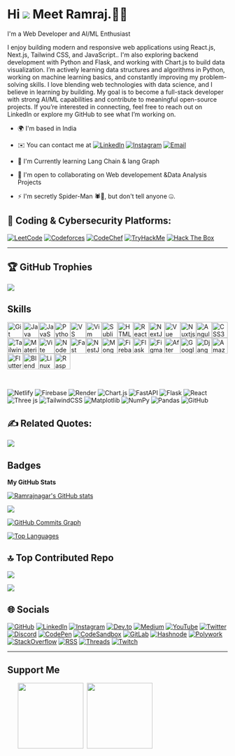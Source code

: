 # **Hi** ![](https://user-images.githubusercontent.com/18350557/176309783-0785949b-9127-417c-8b55-ab5a4333674e.gif) Meet Ramraj.👨‍💻
I'm a Web Developer and AI/ML Enthusiast

I enjoy building modern and responsive web applications using React.js, Next.js, Tailwind CSS, and JavaScript.. I'm also exploring backend development with Python and Flask, and working with Chart.js to build data visualization.  I’m actively learning data structures and algorithms in Python, working on machine learning basics, and constantly improving my problem-solving skills. I love blending web technologies with data science, and I believe in learning by building. My goal is to become a full-stack developer with strong AI/ML capabilities and contribute to meaningful open-source projects. If you’re interested in connecting, feel free to reach out on LinkedIn or explore my GitHub to see what I’m working on.<br>
*   🌍  I'm based in India
*   ✉️  You can contact me at  [![LinkedIn](https://img.shields.io/badge/LinkedIn-%230077B5.svg?logo=linkedin\&logoColor=white)](https://www.linkedin.com/in/ramraj-nagar-784771307/)
[![Instagram](https://img.shields.io/badge/Instagram-%23E4405F.svg?logo=Instagram\&logoColor=white)](https://instagram.com/rn_ramraj)
[![Email](https://img.shields.io/badge/Gmail-D14836?logo=gmail\&logoColor=white)](mailto:ramrajnagar2005@gmail.com)

*   🧠  I'm Currently learning Lang Chain & lang Graph
*   🤝  I'm open to collaborating on Web developement &Data Analysis Projects
*   ⚡  I'm secretly Spider-Man 🕷️🤫, but don't tell anyone 🤐.




## 🧠 Coding & Cybersecurity Platforms:

[![LeetCode](https://img.shields.io/badge/LeetCode-%23FFA116.svg?logo=leetcode\&logoColor=white)](https://leetcode.com/Ramrajnagar/)
[![Codeforces](https://img.shields.io/badge/Codeforces-1F8ACB?logo=codeforces\&logoColor=white)](https://codeforces.com/profile/Ramraj_nagar07)
[![CodeChef](https://img.shields.io/badge/CodeChef-5B4638?logo=codechef\&logoColor=white)](https://www.codechef.com/users/bale_array_71)
[![TryHackMe](https://img.shields.io/badge/TryHackMe-212C42?logo=tryhackme\&logoColor=white)](https://tryhackme.com/p/ramrajnagar2005)
[![Hack The Box](https://img.shields.io/badge/HackTheBox-9FEF00?logo=hackthebox\&logoColor=black)](https://app.hackthebox.com/Rajdhakad)

---
## 🏆 GitHub Trophies
![](https://github-profile-trophy.vercel.app/?username=Ramrajnagar&theme=radical&no-frame=false&no-bg=true&margin-w=4)












## Skills


<p align="left">
<a href="https://git-scm.com/" target="_blank" rel="noreferrer"><img src="https://raw.githubusercontent.com/danielcranney/readme-generator/main/public/icons/skills/git-colored.svg" width="36" height="36" alt="Git" /></a><a href="https://www.oracle.com/java/" target="_blank" rel="noreferrer"><img src="https://raw.githubusercontent.com/danielcranney/readme-generator/main/public/icons/skills/java-colored.svg" width="36" height="36" alt="Java" /></a><a href="https://developer.mozilla.org/en-US/docs/Web/JavaScript" target="_blank" rel="noreferrer"><img src="https://raw.githubusercontent.com/danielcranney/readme-generator/main/public/icons/skills/javascript-colored.svg" width="36" height="36" alt="JavaScript" /></a><a href="https://www.python.org/" target="_blank" rel="noreferrer"><img src="https://raw.githubusercontent.com/danielcranney/readme-generator/main/public/icons/skills/python-colored.svg" width="36" height="36" alt="Python" /></a><a href="https://code.visualstudio.com/" target="_blank" rel="noreferrer"><img src="https://raw.githubusercontent.com/danielcranney/readme-generator/main/public/icons/skills/visualstudiocode.svg" width="36" height="36" alt="VS Code" /></a><a href="https://www.vim.org/" target="_blank" rel="noreferrer"><img src="https://raw.githubusercontent.com/danielcranney/readme-generator/main/public/icons/skills/vim.svg" width="36" height="36" alt="Vim" /></a><a href="https://www.sublimetext.com/index2" target="_blank" rel="noreferrer"><img src="https://raw.githubusercontent.com/danielcranney/readme-generator/main/public/icons/skills/sublimetext.svg" width="36" height="36" alt="Sublime Text" /></a><a href="https://developer.mozilla.org/en-US/docs/Glossary/HTML5" target="_blank" rel="noreferrer"><img src="https://raw.githubusercontent.com/danielcranney/readme-generator/main/public/icons/skills/html5-colored.svg" width="36" height="36" alt="HTML5" /></a><a href="https://reactjs.org/" target="_blank" rel="noreferrer"><img src="https://raw.githubusercontent.com/danielcranney/readme-generator/main/public/icons/skills/react-colored.svg" width="36" height="36" alt="React" /></a><a href="https://nextjs.org/docs" target="_blank" rel="noreferrer"><img src="https://raw.githubusercontent.com/danielcranney/readme-generator/main/public/icons/skills/nextjs-colored.svg" width="36" height="36" alt="NextJs" /></a><a href="https://vuejs.org/" target="_blank" rel="noreferrer"><img src="https://raw.githubusercontent.com/danielcranney/readme-generator/main/public/icons/skills/vuejs-colored.svg" width="36" height="36" alt="Vue" /></a><a href="https://nuxtjs.org/" target="_blank" rel="noreferrer"><img src="https://raw.githubusercontent.com/danielcranney/readme-generator/main/public/icons/skills/nuxtjs-colored.svg" width="36" height="36" alt="Nuxtjs" /></a><a href="https://angular.io/" target="_blank" rel="noreferrer"><img src="https://raw.githubusercontent.com/danielcranney/readme-generator/main/public/icons/skills/angularjs-colored.svg" width="36" height="36" alt="Angular" /></a><a href="https://www.w3.org/TR/CSS/#css" target="_blank" rel="noreferrer"><img src="https://raw.githubusercontent.com/danielcranney/readme-generator/main/public/icons/skills/css3-colored.svg" width="36" height="36" alt="CSS3" /></a><a href="https://tailwindcss.com/" target="_blank" rel="noreferrer"><img src="https://raw.githubusercontent.com/danielcranney/readme-generator/main/public/icons/skills/tailwindcss-colored.svg" width="36" height="36" alt="TailwindCSS" /></a><a href="https://mui.com/" target="_blank" rel="noreferrer"><img src="https://raw.githubusercontent.com/danielcranney/readme-generator/main/public/icons/skills/materialui-colored.svg" width="36" height="36" alt="Material UI" /></a><a href="https://vitejs.dev/" target="_blank" rel="noreferrer"><img src="https://raw.githubusercontent.com/danielcranney/readme-generator/main/public/icons/skills/vite-colored.svg" width="36" height="36" alt="Vite" /></a><a href="https://nodejs.org/en/" target="_blank" rel="noreferrer"><img src="https://raw.githubusercontent.com/danielcranney/readme-generator/main/public/icons/skills/nodejs-colored.svg" width="36" height="36" alt="NodeJS" /></a><a href="https://fastapi.tiangolo.com/" target="_blank" rel="noreferrer"><img src="https://raw.githubusercontent.com/danielcranney/readme-generator/main/public/icons/skills/fastapi-colored.svg" width="36" height="36" alt="Fast API" /></a><a href="https://docs.nestjs.com/" target="_blank" rel="noreferrer"><img src="https://raw.githubusercontent.com/danielcranney/readme-generator/main/public/icons/skills/nestjs-colored.svg" width="36" height="36" alt="NestJS" /></a><a href="https://www.mongodb.com/" target="_blank" rel="noreferrer"><img src="https://raw.githubusercontent.com/danielcranney/readme-generator/main/public/icons/skills/mongodb-colored.svg" width="36" height="36" alt="MongoDB" /></a><a href="https://firebase.google.com/" target="_blank" rel="noreferrer"><img src="https://raw.githubusercontent.com/danielcranney/readme-generator/main/public/icons/skills/firebase-colored.svg" width="36" height="36" alt="Firebase" /></a><a href="https://flask.palletsprojects.com/en/2.0.x/" target="_blank" rel="noreferrer"><img src="https://raw.githubusercontent.com/danielcranney/readme-generator/main/public/icons/skills/flask-colored.svg" width="36" height="36" alt="Flask" /></a><a href="https://www.figma.com/" target="_blank" rel="noreferrer"><img src="https://raw.githubusercontent.com/danielcranney/readme-generator/main/public/icons/skills/figma-colored.svg" width="36" height="36" alt="Figma" /></a><a href="https://www.adobe.com/uk/products/aftereffects.html" target="_blank" rel="noreferrer"><img src="https://raw.githubusercontent.com/danielcranney/readme-generator/main/public/icons/skills/aftereffects-colored.svg" width="36" height="36" alt="After Effects" /></a><a href="https://cloud.google.com/" target="_blank" rel="noreferrer"><img src="https://raw.githubusercontent.com/danielcranney/readme-generator/main/public/icons/skills/googlecloud-colored.svg" width="36" height="36" alt="Google Cloud" /></a><a href="https://www.djangoproject.com/" target="_blank" rel="noreferrer"><img src="https://raw.githubusercontent.com/danielcranney/readme-generator/main/public/icons/skills/django-colored.svg" width="36" height="36" alt="Django" /></a><a href="https://aws.amazon.com" target="_blank" rel="noreferrer"><img src="https://raw.githubusercontent.com/danielcranney/readme-generator/main/public/icons/skills/aws-colored.svg" width="36" height="36" alt="Amazon Web Services" /></a><a href="https://flutter.dev/" target="_blank" rel="noreferrer"><img src="https://raw.githubusercontent.com/danielcranney/readme-generator/main/public/icons/skills/flutter-colored.svg" width="36" height="36" alt="Flutter" /></a><a href="https://www.blender.org/" target="_blank" rel="noreferrer"><img src="https://raw.githubusercontent.com/danielcranney/readme-generator/main/public/icons/skills/blender-colored.svg" width="36" height="36" alt="Blender" /></a><a href="https://www.linux.org" target="_blank" rel="noreferrer"><img src="https://raw.githubusercontent.com/danielcranney/readme-generator/main/public/icons/skills/linux-colored.svg" width="36" height="36" alt="Linux" /></a><a href="https://www.raspberrypi.org/" target="_blank" rel="noreferrer"><img src="https://raw.githubusercontent.com/danielcranney/readme-generator/main/public/icons/skills/raspberrypi-colored.svg" width="36" height="36" alt="Raspberry Pi" /></a></p><br>

![Netlify](https://img.shields.io/badge/netlify-%23000000.svg?style=for-the-badge&logo=netlify&logoColor=#00C7B7) ![Firebase](https://img.shields.io/badge/firebase-%23039BE5.svg?style=for-the-badge&logo=firebase) ![Render](https://img.shields.io/badge/Render-%46E3B7.svg?style=for-the-badge&logo=render&logoColor=white) ![Chart.js](https://img.shields.io/badge/chart.js-F5788D.svg?style=for-the-badge&logo=chart.js&logoColor=white) ![FastAPI](https://img.shields.io/badge/FastAPI-005571?style=for-the-badge&logo=fastapi) ![Flask](https://img.shields.io/badge/flask-%23000.svg?style=for-the-badge&logo=flask&logoColor=white) ![React](https://img.shields.io/badge/react-%2320232a.svg?style=for-the-badge&logo=react&logoColor=%2361DAFB) ![Three js](https://img.shields.io/badge/threejs-black?style=for-the-badge&logo=three.js&logoColor=white) ![TailwindCSS](https://img.shields.io/badge/tailwindcss-%2338B2AC.svg?style=for-the-badge&logo=tailwind-css&logoColor=white) ![Matplotlib](https://img.shields.io/badge/Matplotlib-%23ffffff.svg?style=for-the-badge&logo=Matplotlib&logoColor=black) ![NumPy](https://img.shields.io/badge/numpy-%23013243.svg?style=for-the-badge&logo=numpy&logoColor=white) ![Pandas](https://img.shields.io/badge/pandas-%23150458.svg?style=for-the-badge&logo=pandas&logoColor=white) ![GitHub](https://img.shields.io/badge/github-%23121011.svg?style=for-the-badge&logo=github&logoColor=white)




## ✍️  Related  Quotes:
![](https://quotes-github-readme.vercel.app/api?type=horizontal&theme=radical)














## Badges

<b>My GitHub Stats</b>

<a href="http://www.github.com/Ramrajnagar"><img src="https://github-readme-stats.vercel.app/api?username=Ramrajnagar&show_icons=true&hide=&count_private=true&title_color=a855f7&text_color=ffffff&icon_color=facc15&bg_color=000000&hide_border=true&show_icons=true" alt="Ramrajnagar's GitHub stats" /></a>

<a href="http://www.github.com/Ramrajnagar"><img src="https://github-readme-streak-stats.herokuapp.com/?user=Ramrajnagar&stroke=ffffff&background=000000&ring=a855f7&fire=a855f7&currStreakNum=ffffff&currStreakLabel=a855f7&sideNums=ffffff&sideLabels=ffffff&dates=ffffff&hide_border=true" /></a>

<a href="http://www.github.com/Ramrajnagar"><img src="https://github-readme-activity-graph.cyclic.app/graph?username=Ramrajnagar&bg_color=000000&color=ffffff&line=facc15&point=ffffff&area_color=000000&area=true&hide_border=true&custom_title=GitHub%20Commits%20Graph" alt="GitHub Commits Graph" /></a>

<a href="https://github.com/Ramrajnagar" align="left"><img src="https://github-readme-stats.vercel.app/api/top-langs/?username=Ramrajnagar&langs_count=10&title_color=a855f7&text_color=ffffff&icon_color=facc15&bg_color=000000&hide_border=true&locale=en&custom_title=Top%20%Languages" alt="Top Languages" /></a>



## 🔝 Top Contributed Repo
![](https://github-contributor-stats.vercel.app/api?username=Ramrajnagar&limit=5&theme=dark&combine_all_yearly_contributions=true)

[![](https://visitcount.itsvg.in/api?id=Ramrajnagar&icon=9&color=0)](https://visitcount.itsvg.in)









    

## 🌐 Socials

[![GitHub](https://img.shields.io/badge/GitHub-181717?logo=github\&logoColor=white)](https://github.com/Ramrajnagar)
[![LinkedIn](https://img.shields.io/badge/LinkedIn-0077B5?logo=linkedin\&logoColor=white)](https://www.linkedin.com/in/ramraj-nagar-784771307/)
[![Instagram](https://img.shields.io/badge/Instagram-E4405F?logo=instagram\&logoColor=white)](http://www.instagram.com/rn_ramraj)
[![Dev.to](https://img.shields.io/badge/Dev.to-0A0A0A?logo=devdotto\&logoColor=white)](https://www.dev.to/ramrajnagar)
[![Medium](https://img.shields.io/badge/Medium-12100E?logo=medium\&logoColor=white)](https://medium.com/@ramrajnagar2005)
[![YouTube](https://img.shields.io/badge/YouTube-FF0000?logo=youtube\&logoColor=white)](https://www.youtube.com/@Na)
[![Twitter](https://img.shields.io/badge/Twitter-1DA1F2?logo=x\&logoColor=white)](https://x.com/Ramrajdhakad07)
[![Discord](https://img.shields.io/badge/Discord-5865F2?logo=discord\&logoColor=white)](https://discord.com/users/verugaming7147)
[![CodePen](https://img.shields.io/badge/CodePen-000000?logo=codepen\&logoColor=white)](https://www.codepen.io/Ramrajnagar)
[![CodeSandbox](https://img.shields.io/badge/CodeSandbox-151515?logo=codesandbox\&logoColor=white)](https://codesandbox.io/u/ramrajnagar)
[![GitLab](https://img.shields.io/badge/GitLab-FC6D26?logo=gitlab\&logoColor=white)](https://gitlab.com/Ramrajnagar)
[![Hashnode](https://img.shields.io/badge/Hashnode-2962FF?logo=hashnode\&logoColor=white)](https://hashnode.com/@Ramrajnagar)
[![Polywork](https://img.shields.io/badge/Polywork-543DE0?logo=polywork\&logoColor=white)](https://www.polywork.com/y)
[![StackOverflow](https://img.shields.io/badge/StackOverflow-F58025?logo=stackoverflow\&logoColor=white)](https://stackoverflow.com/users/30750547/ramraj-nagar)
[![RSS](https://img.shields.io/badge/RSS-FFA500?logo=rss\&logoColor=white)](https://nn)
[![Threads](https://img.shields.io/badge/Threads-000000?logo=threads\&logoColor=white)](https://www.threads.net/@r)
[![Twitch](https://img.shields.io/badge/Twitch-9146FF?logo=twitch\&logoColor=white)](https://www.twitch.tv/n)

---



## Support Me

<ul style="list-style-type: none; margin: 0;">

<li style="display: inline-block; margin-right: 0.25rem;"><a href="https://coff.ee/ramrajnagah"><img src="https://cdn.buymeacoffee.com/buttons/v2/default-yellow.png" width="150"/></a></li>

<li style="display: inline-block; margin-right: 0.25rem;"><a href="https://www.ko-fi.com/r"><img src="https://storage.ko-fi.com/cdn/kofi2.png?v=3" width="150"/></a></li>

</ul>
